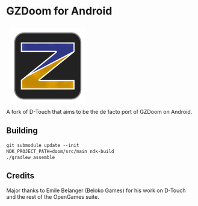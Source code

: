 # GZDoom for Android
<img src="icon.png" width="200" hspace="10" vspace="10"></br>
A fork of D-Touch that aims to be the de facto port of GZDoom on Android.

## Building
    git submodule update --init
    NDK_PROJECT_PATH=doom/src/main ndk-build
    ./gradlew assemble

## Credits
Major thanks to Emile Belanger (Beloko Games) for his work on D-Touch and the rest of the OpenGames suite.
